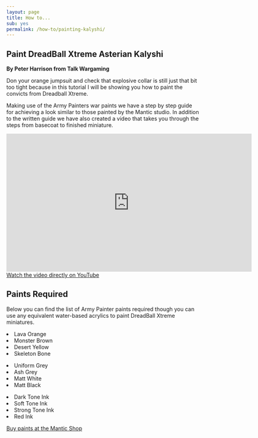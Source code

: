 ```yaml
---
layout: page
title: How to...
sub: yes
permalink: /how-to/painting-kalyshi/
---
```


<h2>Paint DreadBall Xtreme Asterian Kalyshi</h2>
<strong>By Peter Harrison from Talk Wargaming</strong>

Don your orange jumpsuit and check that explosive collar is still just that bit too tight because in this tutorial I will be showing you how to paint the convicts from Dreadball Xtreme.

Making use of the Army Painters war paints we have a step by step guide for achieving a look similar to those painted by the Mantic studio. In addition to the written guide we have also created a video that takes you through the steps from basecoat to finished miniature.

<iframe width="640" height="360" src="https://www.youtube.com/embed/B8PJO4fee3k" frameborder="0" allowfullscreen></iframe>
<!-- leave this in for mobile users -->
<a class="btn btn-danger" target="_blank" href="https://www.youtube.com/watch?v=B8PJO4fee3k">Watch the video directly on YouTube</a>

<h2>Paints Required</h2>
Below you can find the list of Army Painter paints required though you can use any equivalent water-based acrylics to paint DreadBall Xtreme miniatures. 

<!-- Content Row -->
<div class="row">
<div class="col-md-4">
<p><li>Lava Orange</li>
<li>Monster Brown </li>
<li>Desert Yellow</li>
<li>Skeleton Bone</li></p>
</div>
<!-- /.col-md-4 -->
 <div class="col-md-4">
<p><li>Uniform Grey</li>
<li>Ash Grey</li>
<li>Matt White</li>
<li>Matt Black</li>
</p>
</div>
<!-- /.col-md-4 -->
 <div class="col-md-4">
<p><li>Dark Tone Ink</li>
<li>Soft Tone Ink</li>
<li>Strong Tone Ink</li>
<li>Red Ink</li></p>
</div>
<!-- /.col-md-4 -->

<p><a href="http://www.manticgames.com/mantic-shop.html" class="btn btn-danger">Buy paints at the Mantic Shop</a></p>

</div>
<!-- /.row -->
